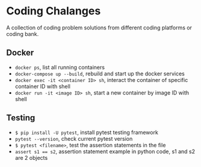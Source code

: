 # Coding Chalanges
A collection of coding problem solutions from different coding platforms or coding bank.

## Docker
- `docker ps`, list all running containers
- `docker-compose up --build`, rebuild and start up the docker services
- `docker exec -it <container ID> sh`, interact the container of specific container ID with shell
- `docker run -it <image ID> sh`, start a new container by image ID with shell

## Testing
- `$ pip install -U pytest`, install pytest testing framework
- `pytest --version`, check current pytest version
- `$ pytest <filename>`, test the assertion statements in the file
- `assert s1 == s2`, assertion statement example in python code, s1 and s2 are 2 objects

